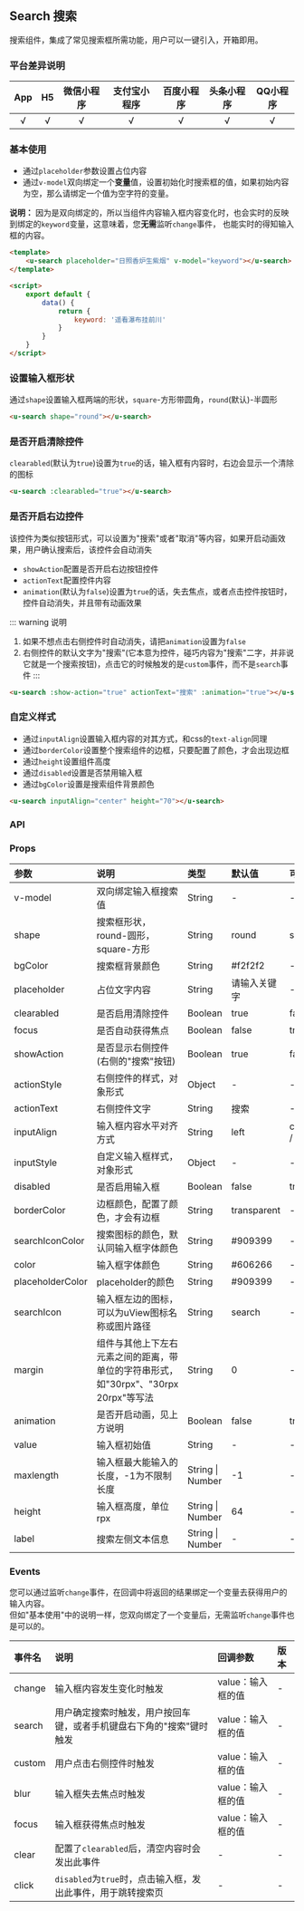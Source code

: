 ## Search 搜索 <to-api/>

<demo-model url="/pages/componentsB/search/search"></demo-model>

<custom-block text="由于右侧的演示是通过iframe引入的，缺少移动端的@touchstart事件，故清除控件无效，请在真机演示中查看效果。"></custom-block>

搜索组件，集成了常见搜索框所需功能，用户可以一键引入，开箱即用。

### 平台差异说明

|App|H5	|微信小程序	|支付宝小程序		|百度小程序	|头条小程序	|QQ小程序	|
|:-:|:-:|:-:		|:-:			|:-:		|:-:		|:-:		|
|√	|√	|√			|√				|√			|√			|√			|

### 基本使用

- 通过`placeholder`参数设置占位内容
- 通过`v-model`双向绑定一个**变量**值，设置初始化时搜索框的值，如果初始内容为空，那么请绑定一个值为空字符的变量。

**说明：** 因为是双向绑定的，所以当组件内容输入框内容变化时，也会实时的反映到绑定的`keyword`变量，这意味着，您**无需**监听`change`事件，
也能实时的得知输入框的内容。

```html
<template>
	<u-search placeholder="日照香炉生紫烟" v-model="keyword"></u-search>
</template>

<script>
	export default {
		data() {
			return {
				keyword: '遥看瀑布挂前川'
			}
		}
	}
</script>
```

### 设置输入框形状

通过`shape`设置输入框两端的形状，`square`-方形带圆角，`round`(默认)-半圆形

```html
<u-search shape="round"></u-search>
```

### 是否开启清除控件

`clearabled`(默认为`true`)设置为`true`的话，输入框有内容时，右边会显示一个清除的图标

```html
<u-search :clearabled="true"></u-search>
```

### 是否开启右边控件

该控件为类似按钮形式，可以设置为"搜索"或者"取消"等内容，如果开启动画效果，用户确认搜索后，该控件会自动消失

- `showAction`配置是否开启右边按钮控件
- `actionText`配置控件内容
- `animation`(默认为`false`)设置为`true`的话，失去焦点，或者点击控件按钮时，控件自动消失，并且带有动画效果

::: warning 说明
1. 如果不想点击右侧控件时自动消失，请把`animation`设置为`false`
2. 右侧控件的默认文字为"搜索"(它本意为控件，碰巧内容为"搜索"二字，并非说它就是一个搜索按钮)，点击它的时候触发的是`custom`事件，而不是`search`事件
:::

```html
<u-search :show-action="true" actionText="搜索" :animation="true"></u-search>
```

### 自定义样式

- 通过`inputAlign`设置输入框内容的对其方式，和css的`text-align`同理
- 通过`borderColor`设置整个搜索组件的边框，只要配置了颜色，才会出现边框
- 通过`height`设置组件高度
- 通过`disabled`设置是否禁用输入框
- 通过`bgColor`设置是搜索组件背景颜色

```html
<u-search inputAlign="center" height="70"></u-search>
```

### API

### Props

| 参数					| 说明											| 类型					| 默认值		|  可选值	|
|:-						|:-												|:-						|:-			|:-			|
| v-model			| 双向绑定输入框搜索值																| String				| -				| -				|
| shape				| 搜索框形状，round-圆形，square-方形													| String				| round			| square		|
| bgColor			| 搜索框背景颜色																		| String				| #f2f2f2		| -				|
| placeholder		| 占位文字内容																		| String				| 请输入关键字	| -				|
| clearabled		| 是否启用清除控件																	| Boolean				| true			| false			|
| focus				| 是否自动获得焦点																	| Boolean				| false			| true			|
| showAction		| 是否显示右侧控件(右侧的"搜索"按钮)													| Boolean				| true			| false			|
| actionStyle		| 右侧控件的样式，对象形式															| Object				| -				| -				|
| actionText		| 右侧控件文字																		| String				| 搜索			| -				|
| inputAlign		| 输入框内容水平对齐方式																| String				| left			| center / right|
| inputStyle		| 自定义输入框样式，对象形式															| Object				| -				| -				|
| disabled			| 是否启用输入框																		| Boolean				| false			| true			|
| borderColor		| 边框颜色，配置了颜色，才会有边框													| String				| transparent	| -				|
| searchIconColor	| 搜索图标的颜色，默认同输入框字体颜色												| String				| #909399		| -				|
| color				| 输入框字体颜色																		| String				| #606266		| -				|
| placeholderColor	| placeholder的颜色																	| String				| #909399		| -				|
| searchIcon		| 输入框左边的图标，可以为uView图标名称或图片路径										| String				| search		| -				|
| margin			| 组件与其他上下左右元素之间的距离，带单位的字符串形式，如"30rpx"、"30rpx 20rpx"等写法	| String				| 0				| -				|
| animation			| 是否开启动画，见上方说明															| Boolean				| false			| true			|
| value				| 输入框初始值																		| String				| -				| -				|
| maxlength			| 输入框最大能输入的长度，-1为不限制长度												| String &#124; Number	| -1			| -				|
| height			| 输入框高度，单位rpx																| String &#124; Number	| 64			| -				|
| label				| 搜索左侧文本信息																	| String &#124; Number	| -				| -				|


### Events

您可以通过监听`change`事件，在回调中将返回的结果绑定一个变量去获得用户的输入内容。  
但如"基本使用"中的说明一样，您双向绑定了一个变量后，无需监听`change`事件也是可以的。

| 事件名| 说明																	| 回调参数			| 版本	|
| :-	| :-																	| :-				| :-	|
| change| 输入框内容发生变化时触发												| value：输入框的值	| -		|
| search| 用户确定搜索时触发，用户按回车键，或者手机键盘右下角的"搜索"键时触发		| value：输入框的值	| -		|
| custom| 用户点击右侧控件时触发													| value：输入框的值	| -		|
| blur	| 输入框失去焦点时触发													| value：输入框的值	| -		|
| focus	| 输入框获得焦点时触发													| value：输入框的值	| -		|
| clear	| 配置了`clearabled`后，清空内容时会发出此事件							| -					| -		|
| click	| `disabled`为`true`时，点击输入框，发出此事件，用于跳转搜索页				| -					| -		|


<style scoped>
h3[id=props] + table thead tr th:nth-child(2){
	width: 35%;
}
</style>
